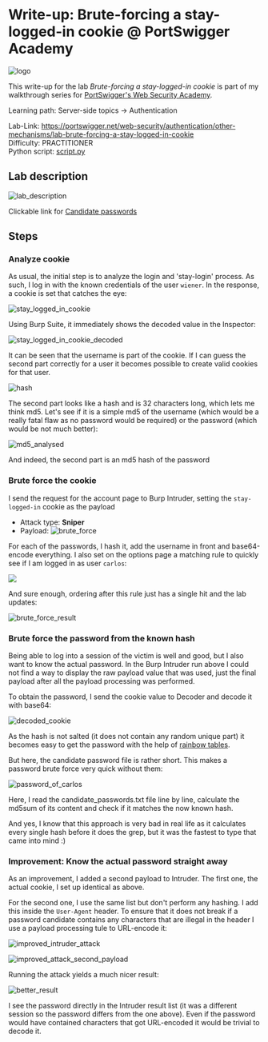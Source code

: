 # Write-up: Brute-forcing a stay-logged-in cookie @ PortSwigger Academy

![logo](img/logo.png)

This write-up for the lab *Brute-forcing a stay-logged-in cookie* is part of my walkthrough series for [PortSwigger's Web Security Academy](https://portswigger.net/web-security).

Learning path: Server-side topics → Authentication

Lab-Link: <https://portswigger.net/web-security/authentication/other-mechanisms/lab-brute-forcing-a-stay-logged-in-cookie>  
Difficulty: PRACTITIONER  
Python script: [script.py](script.py)  

## Lab description

![lab_description](img/lab_description.png)

Clickable link for [Candidate passwords](https://portswigger.net/web-security/authentication/auth-lab-passwords)

## Steps

### Analyze cookie

As usual, the initial step is to analyze the login and 'stay-login' process. As such, I log in with the known credentials of the user `wiener`. In the response, a cookie is set that catches the eye:

![stay_logged_in_cookie](img/stay_logged_in_cookie.png)

Using Burp Suite, it immediately shows the decoded value in the Inspector:

![stay_logged_in_cookie_decoded](img/stay_logged_in_cookie_decoded.png)

It can be seen that the username is part of the cookie. If I can guess the second part correctly for a user it becomes possible to create valid cookies for that user.

![hash](img/hash.png)

The second part looks like a hash and is 32 characters long, which lets me think md5. Let's see if it is a simple md5 of the username (which would be a really fatal flaw as no password would be required) or the password (which would be not much better):

![md5_analysed](img/md5_analysed.png)

And indeed, the second part is an md5 hash of the password

### Brute force the cookie

I send the request for the account page to Burp Intruder, setting the `stay-logged-in` cookie as the payload

- Attack type: **Sniper**
- Payload: ![brute_force](img/brute_force.png)

For each of the passwords, I hash it, add the username in front and base64-encode everything. I also set on the options page a matching rule to quickly see if I am logged in as user `carlos`:

![](img/matching_rule.png)

And sure enough, ordering after this rule just has a single hit and the lab updates:

![brute_force_result](img/brute_force_result.png)

### Brute force the password from the known hash

Being able to log into a session of the victim is well and good, but I also want to know the actual password. In the Burp Intruder run above I could not find a way to display the raw payload value that was used, just the final payload after all the payload processing was performed.

To obtain the password, I send the cookie value to Decoder and decode it with base64:

![decoded_cookie](img/decoded_cookie.png)

As the hash is not salted (it does not contain any random unique part) it becomes easy to get the password with the help of [rainbow tables](https://en.wikipedia.org/wiki/Rainbow_table). 

But here, the candidate password file is rather short. This makes a password brute force very quick without them:

![password_of_carlos](img/password_of_carlos.png)

Here, I read the candidate_passwords.txt file line by line, calculate the md5sum of its content and check if it matches the now known hash.

And yes, I know that this approach is very bad in real life as it calculates every single hash before it does the grep, but it was the fastest to type that came into mind :)

### Improvement: Know the actual password straight away

As an improvement, I added a second payload to Intruder. The first one, the actual cookie, I set up identical as above. 

For the second one, I use the same list but don't perform any hashing. I add this inside the `User-Agent` header. To ensure that it does not break if a password candidate contains any characters that are illegal in the header I use a payload processing tule to URL-encode it:

![improved_intruder_attack](img/improved_intruder_attack.png)

![improved_attack_second_payload](img/improved_attack_second_payload.png)

Running the attack yields a much nicer result:

![better_result](img/better_result.png)

I see the password directly in the Intruder result list (it was a different session so the password differs from the one above). Even if the password would have contained characters that got URL-encoded it would be trivial to decode it.

